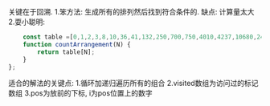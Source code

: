 关键在于回溯.
1.笨方法: 生成所有的排列然后找到符合条件的. 缺点: 计算量太大
2.耍小聪明:
```js
    const table =[0,1,2,3,8,10,36,41,132,250,700,750,4010,4237,10680,24679]
    function countArrangement(N) {
        return table[N];
    }
};
```

适合的解法的关键点:
1.循环加递归遍历所有的组合
2.visited数组为访问过的标记数组
3.pos为放前的下标, i为pos位置上的数字
